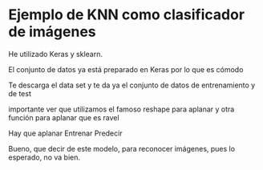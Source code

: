 # Ejemplo de KNN como clasificador de imágenes

He utilizado Keras y sklearn. 

El conjunto de datos ya está preparado en Keras por lo que es cómodo

Te descarga el data set y te da ya el conjunto de datos de entrenamiento y de test

importante ver que utilizamos el famoso reshape para aplanar y otra función para aplanar
que es ravel


Hay que aplanar
Entrenar 
Predecir

Bueno, que decir de este modelo, para reconocer imágenes, pues lo esperado, no va bien.

